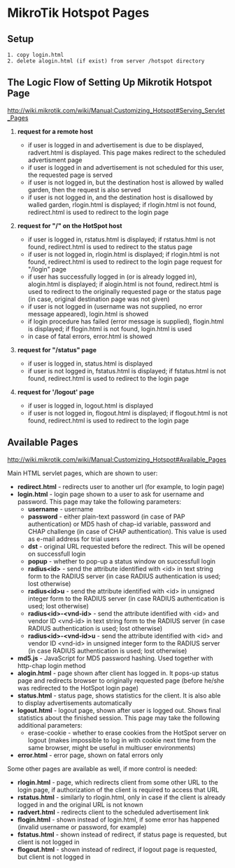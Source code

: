 
# MikroTik Hotspot Pages

## Setup

```
1. copy login.html
2. delete alogin.html (if exist) from server /hotspot directory
```

## The Logic Flow of Setting Up Mikrotik Hotspot Page

http://wiki.mikrotik.com/wiki/Manual:Customizing_Hotspot#Serving_Servlet_Pages

1. **request for a remote host**
    - if user is logged in and advertisement is due to be displayed, radvert.html is displayed. This page makes redirect to the scheduled advertisment page
    - if user is logged in and advertisement is not scheduled for this user, the requested page is served
    - if user is not logged in, but the destination host is allowed by walled garden, then the request is also served
    - if user is not logged in, and the destination host is disallowed by walled garden, rlogin.html is displayed; if rlogin.html is not found, redirect.html is used to redirect to the login page

2. **request for "/" on the HotSpot host**
    - if user is logged in, rstatus.html is displayed; if rstatus.html is not found, redirect.html is used to redirect to the status page
    - if user is not logged in, rlogin.html is displayed; if rlogin.html is not found, redirect.html is used to redirect to the login page request for "/login" page
    - if user has successfully logged in (or is already logged in), alogin.html is displayed; if alogin.html is not found, redirect.html is used to redirect to the originally requested page or the status page (in case, original destination page was not given)
    - if user is not logged in (username was not supplied, no error message appeared), login.html is showed
    - if login procedure has failed (error message is supplied), flogin.html is displayed; if flogin.html is not found, login.html is used
    - in case of fatal errors, error.html is showed

3. **request for "/status" page**
    - if user is logged in, status.html is displayed
    - if user is not logged in, fstatus.html is displayed; if fstatus.html is not found, redirect.html is used to redirect to the login page

4. **request for '/logout' page**
    - if user is logged in, logout.html is displayed
    - if user is not logged in, flogout.html is displayed; if flogout.html is not found, redirect.html is used to redirect to the login page

## Available Pages

http://wiki.mikrotik.com/wiki/Manual:Customizing_Hotspot#Available_Pages

Main HTML servlet pages, which are shown to user:

- **redirect.html** - redirects user to another url (for example, to login page)
- **login.html** - login page shown to a user to ask for username and password. This page may take the following parameters:
    - **username** - username
    - **password** - either plain-text password (in case of PAP authentication) or MD5 hash of chap-id variable, password and CHAP challenge (in case of CHAP authentication). This value is used as e-mail address for trial users
    - **dst** - original URL requested before the redirect. This will be opened on successfull login
    - **popup** - whether to pop-up a status window on successfull login
    - **radius\<id\>** - send the attribute identified with \<id\> in text string form to the RADIUS server (in case RADIUS authentication is used; lost otherwise)
    - **radius\<id\>u** - send the attribute identified with \<id\> in unsigned integer form to the RADIUS server (in case RADIUS authentication is used; lost otherwise)
    - **radius\<id\>-\<vnd-id\>** - send the attribute identified with \<id\> and vendor ID \<vnd-id\> in text string form to the RADIUS server (in case RADIUS authentication is used; lost otherwise)
    - **radius\<id\>-\<vnd-id\>u** - send the attribute identified with \<id\> and vendor ID \<vnd-id\> in unsigned integer form to the RADIUS server (in case RADIUS authentication is used; lost otherwise)
- **md5.js** - JavaScript for MD5 password hashing. Used together with http-chap login method
- **alogin.html** - page shown after client has logged in. It pops-up status page and redirects browser to originally requested page (before he/she was redirected to the HotSpot login page)
- **status.html** - status page, shows statistics for the client. It is also able to display advertisements automatically
- **logout.html** - logout page, shown after user is logged out. Shows final statistics about the finished session. This page may take the following additional parameters:
    - erase-cookie - whether to erase cookies from the HotSpot server on logout (makes impossible to log in with cookie next time from the same browser, might be useful in multiuser environments)
- **error.html** - error page, shown on fatal errors only

Some other pages are available as well, if more control is needed:

- **rlogin.html** - page, which redirects client from some other URL to the login page, if authorization of the client is required to access that URL
- **rstatus.html** - similarly to rlogin.html, only in case if the client is already logged in and the original URL is not known
- **radvert.html** - redirects client to the scheduled advertisement link
- **flogin.html** - shown instead of login.html, if some error has happened (invalid username or password, for example)
- **fstatus.html** - shown instead of redirect, if status page is requested, but client is not logged in
- **flogout.html** - shown instead of redirect, if logout page is requested, but client is not logged in

